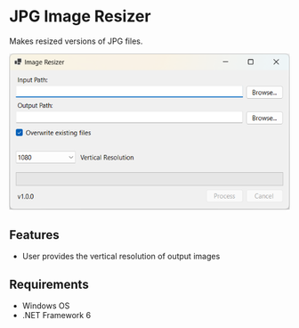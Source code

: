 # JPG Image Resizer

Makes resized versions of JPG files.

![Screenshot of Image Resizer](ImageResizer.png)

## Features
- User provides the vertical resolution of output images

## Requirements
- Windows OS
- .NET Framework 6